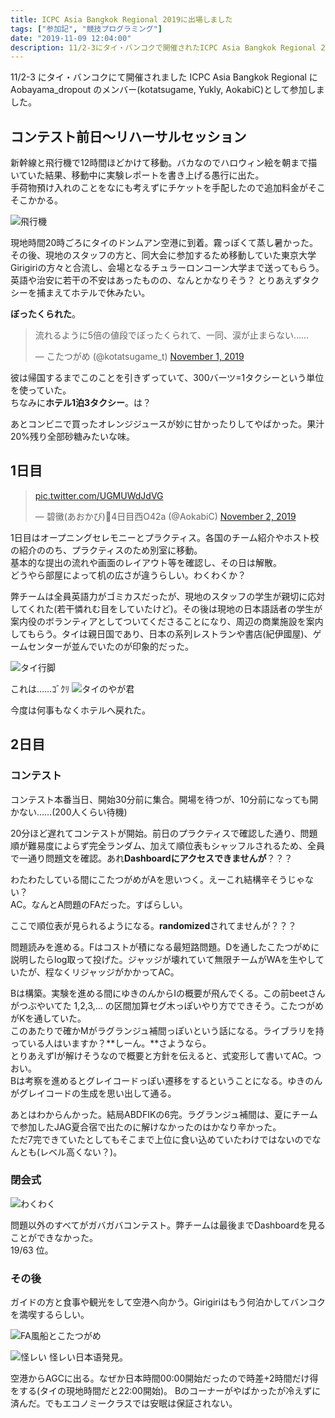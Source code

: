 ```yaml
---
title: ICPC Asia Bangkok Regional 2019に出場しました
tags: ["参加記", "競技プログラミング"]
date: "2019-11-09 12:04:00"
description: 11/2-3にタイ・バンコクで開催されたICPC Asia Bangkok Regional 2019にAobayama_dropoutのメンバーとして参加しました。
---
```


11/2-3 にタイ・バンコクにて開催されました ICPC Asia Bangkok Regional に Aobayama_dropout のメンバー(kotatsugame, Yukly, AokabiC)として参加しました。

## コンテスト前日〜リハーサルセッション
新幹線と飛行機で12時間ほどかけて移動。バカなのでハロウィン絵を朝まで描いていた結果、移動中に実験レポートを書き上げる愚行に出た。  
手荷物預け入れのことをなにも考えずにチケットを手配したので追加料金がそこそこかかる。

![飛行機](airplane.JPG)

現地時間20時ごろにタイのドンムアン空港に到着。霧っぽくて蒸し暑かった。その後、現地のスタッフの方と、同大会に参加するため移動していた東京大学Girigiriの方々と合流し、会場となるチュラーロンコーン大学まで送ってもらう。  
英語や治安に若干の不安はあったものの、なんとかなりそう？ とりあえずタクシーを捕まえてホテルで休みたい。

**ぼったくられた**。

<blockquote class="twitter-tweet"><p lang="ja" dir="ltr">流れるように5倍の値段でぼったくられて、一同、涙が止まらない……</p>&mdash; こたつがめ (@kotatsugame_t) <a href="https://twitter.com/kotatsugame_t/status/1190273843425734656?ref_src=twsrc%5Etfw">November 1, 2019</a></blockquote> <script async src="https://platform.twitter.com/widgets.js" charset="utf-8"></script>

彼は帰国するまでこのことを引きずっていて、300バーツ=1タクシーという単位を使っていた。  
ちなみに**ホテル1泊3タクシー**。は？

あとコンビニで買ったオレンジジュースが妙に甘かったりしてやばかった。果汁20%残り全部砂糖みたいな味。

## 1日目

<blockquote class="twitter-tweet"><p lang="und" dir="ltr"><a href="https://t.co/UGMUWdJdVG">pic.twitter.com/UGMUWdJdVG</a></p>&mdash; 碧黴(あおかび)🦇4日目西O42a (@AokabiC) <a href="https://twitter.com/AokabiC/status/1190473425350840321?ref_src=twsrc%5Etfw">November 2, 2019</a></blockquote> <script async src="https://platform.twitter.com/widgets.js" charset="utf-8"></script>

1日目はオープニングセレモニーとプラクティス。各国のチーム紹介やホスト校の紹介ののち、プラクティスのため別室に移動。  
基本的な提出の流れや画面のレイアウト等を確認し、その日は解散。  
どうやら部屋によって机の広さが違うらしい。わくわくか？  

弊チームは全員英語力がゴミカスだったが、現地のスタッフの学生が親切に応対してくれた(若干憐れむ目をしていたけど)。その後は現地の日本語話者の学生が案内役のボランティアとしてついてくださることになり、周辺の商業施設を案内してもらう。タイは親日国であり、日本の系列レストランや書店(紀伊國屋)、ゲームセンターが並んでいたのが印象的だった。

![タイ行脚](iidx.JPG)

これは……ｺﾞｸﾘ
![タイのやが君](comic.JPG)

今度は何事もなくホテルへ戻れた。

## 2日目

### コンテスト

コンテスト本番当日、開始30分前に集合。開場を待つが、10分前になっても開かない……(200人くらい待機)  

20分ほど遅れてコンテストが開始。前日のプラクティスで確認した通り、問題順が難易度によらず完全ランダム、加えて順位表もシャッフルされるため、全員で一通り問題文を確認。あれ**Dashboardにアクセスできませんが**？？？

わたわたしている間にこたつがめがAを思いつく。えーこれ結構辛そうじゃない？  
AC。なんとA問題のFAだった。すばらしい。

ここで順位表が見られるようになる。**randomized**されてませんが？？？

問題読みを進める。Fはコストが積になる最短路問題。Dを通したこたつがめに説明したらlog取って投げた。ジャッジが壊れていて無限チームがWAを生やしていたが、程なくリジャッジがかかってAC。

Bは構築。実験を進める間にゆきのんからIの概要が飛んでくる。この前beetさんがつぶやいてた 1,2,3,… の区間加算セグ木っぽいやり方でできそう。こたつがめがKを通していた。  
このあたりで確かMがラグランジュ補間っぽいという話になる。ライブラリを持っている人はいますか？**しーん。**さようなら。  
とりあえずIが解けそうなので概要と方針を伝えると、式変形して書いてAC。つおい。  
Bは考察を進めるとグレイコードっぽい遷移をするということになる。ゆきのんがグレイコードの生成を思い出して通る。

あとはわからんかった。結局ABDFIKの6完。ラグランジュ補間は、夏にチームで参加したJAG夏合宿で出たのに解けなかったのはかなり辛かった。  
ただ7完できていたとしてもそこまで上位に食い込めていたわけではないのでなんとも(レベル高くない？)。

### 閉会式
![わくわく](wakuwaku.JPG)

問題以外のすべてがガバガバコンテスト。弊チームは最後までDashboardを見ることができなかった。  
19/63 位。

### その後
ガイドの方と食事や観光をして空港へ向かう。Girigiriはもう何泊かしてバンコクを満喫するらしい。

![FA風船とこたつがめ](flag.JPG)

![怪レい](ayasii.JPG)
怪レい日本语発見。

空港からAGCに出る。なぜか日本時間00:00開始だったので時差+2時間だけ得をする(タイの現地時間だと22:00開始)。
Bのコーナーがやばかったが冷えずに済んだ。でもエコノミークラスでは安眠は保証されない。